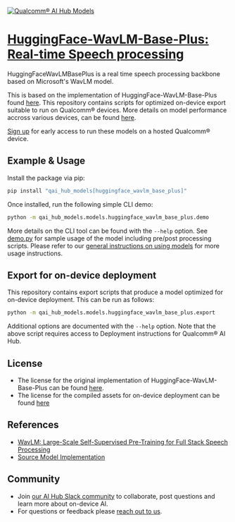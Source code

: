 [![Qualcomm® AI Hub Models](https://qaihub-public-assets.s3.us-west-2.amazonaws.com/qai-hub-models/quic-logo.jpg)](../../README.md)


# [HuggingFace-WavLM-Base-Plus: Real-time Speech processing](https://aihub.qualcomm.com/models/huggingface_wavlm_base_plus)

HuggingFaceWavLMBasePlus is a real time speech processing backbone based on Microsoft's WavLM model.

This is based on the implementation of HuggingFace-WavLM-Base-Plus found
[here](https://huggingface.co/patrickvonplaten/wavlm-libri-clean-100h-base-plus/tree/main). This repository contains scripts for optimized on-device
export suitable to run on Qualcomm® devices. More details on model performance
accross various devices, can be found [here](https://aihub.qualcomm.com/models/huggingface_wavlm_base_plus).

[Sign up](https://myaccount.qualcomm.com/signup) for early access to run these models on
a hosted Qualcomm® device.




## Example & Usage

Install the package via pip:
```bash
pip install "qai_hub_models[huggingface_wavlm_base_plus]"
```


Once installed, run the following simple CLI demo:

```bash
python -m qai_hub_models.models.huggingface_wavlm_base_plus.demo
```
More details on the CLI tool can be found with the `--help` option. See
[demo.py](demo.py) for sample usage of the model including pre/post processing
scripts. Please refer to our [general instructions on using
models](../../../#getting-started) for more usage instructions.

## Export for on-device deployment

This repository contains export scripts that produce a model optimized for
on-device deployment. This can be run as follows:

```bash
python -m qai_hub_models.models.huggingface_wavlm_base_plus.export
```
Additional options are documented with the `--help` option. Note that the above
script requires access to Deployment instructions for Qualcomm® AI Hub.

## License
- The license for the original implementation of HuggingFace-WavLM-Base-Plus can be found
  [here](https://github.com/microsoft/unilm/blob/master/LICENSE).
- The license for the compiled assets for on-device deployment can be found [here]({deploy_license_url})

## References
* [WavLM: Large-Scale Self-Supervised Pre-Training for Full Stack Speech Processing](https://arxiv.org/abs/2110.13900)
* [Source Model Implementation](https://huggingface.co/patrickvonplaten/wavlm-libri-clean-100h-base-plus/tree/main)

## Community
* Join [our AI Hub Slack community](https://qualcomm-ai-hub.slack.com/join/shared_invite/zt-2d5zsmas3-Sj0Q9TzslueCjS31eXG2UA#/shared-invite/email) to collaborate, post questions and learn more about on-device AI.
* For questions or feedback please [reach out to us](mailto:ai-hub-support@qti.qualcomm.com).


